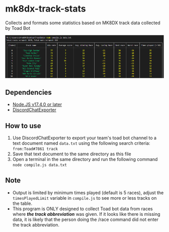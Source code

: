 # mk8dx-track-stats
Collects and formats some statistics based on MK8DX track data collected by Toad Bot

![sample output](https://raw.githubusercontent.com/m-byte918/mk8dx-track-stats/main/sample.png)

## Dependencies
* [Node.JS v17.4.0 or later](https://nodejs.org/en/download/current/)
* [DiscordChatExporter](https://github.com/Tyrrrz/DiscordChatExporter)


## How to use
1. Use DiscordChatExporter to export your team's toad bot channel to a text document named `data.txt` using the following search criteria: `from:Toad#7861 track`
2. Save that text document to the same directory as this file
3. Open a terminal in the same directory and run the following command `node compile.js data.txt`

## Note
* Output is limited by minimum times played (default is 5 races), adjust the `timesPlayedLimit` variable in `compile.js` to see more or less tracks on the table.
* This program is ONLY designed to collect Toad bot data from races where **_the track abbreviation_** was given. If it looks like there is missing data, it is likely that the person doing the /race command did not enter the track abbreviation.
